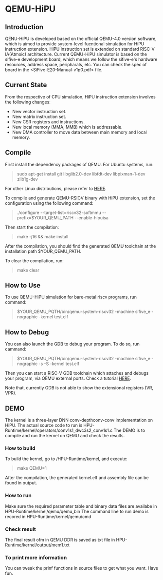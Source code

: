 # QEMU-HiPU

## Introduction
QENU-HiPU is developed based on the official QEMU-4.0 version software, which is aimed to provide system-level fucntional simulation for HiPU instruction extension.
HiPU instruction set is extended on standard RISC-V IA(Atmoic) architecture. 
Current QEMU-HiPU simulator is based on the sifive-e development board, which means we follow the sifive-e's hardware resources, address space, peripharals, etc.
You can check the spec of board in the <SiFive-E20-Manual-v1p0.pdf> file.

## Current State
From the respective of CPU simulation, HiPU instruction extension involves the following changes:
- New vector instruction set.
- New matrix instruction set.
- New CSR registers and instructions.
- New local memory (MMA, MMB) which is addressable.
- New DMA controller to move data between main memory and local memory.

## Compile
First install the dependency packages of QEMU. For Ubuntu systems, run:
>sudo apt-get install git libglib2.0-dev libfdt-dev libpixman-1-dev zlib1g-dev

For other Linux distributions, please refer to [HERE](http://https://wiki.qemu.org/Hosts/Linux).

To compile and generate QEMU-RSICV binary with HiPU extension, set the configuration using the following command:
>./configure --target-list=riscv32-softmmu --prefix=$YOUR_QEMU_PATH --enable-hipuisa

Then start the compilation:
>make -j16 && make install

After the compilation, you should find the generated QEMU toolchain at the installation path $YOUR_QEMU_PATH.

To clear the compilation, run:
>make clear

## How to Use
To use QEMU-HiPU simulation for bare-metal riscv programs, run command:
>$YOUR_QEMU_PQTH/bin/qemu-system-riscv32 -machine sifive_e -nographic -kernel test.elf

## How to Debug
You can also launch the GDB to debug your program. To do so, run cammand:
>$YOUR_QEMU_PQTH/bin/qemu-system-riscv32 -machine sifive_e -nographic -s -S -kernel test.elf

Then you can start a RISC-V GDB toolchain which attaches and debugs your program, via QEMU external ports. 
Check a tutorial [HERE](http://doppioandante.github.io/2015/07/10/Simple-ARM-programming-on-linux.html).

Note that, currently GDB is not able to show the extensional registers (VR, VPR).

## DEMO
The kernel is a three-layer DNN conv-depthconv-conv implementation on HiPU. 
The actual source code to run is HPU-Runtime/kernel/operators/conv1s1\_dwc3s2\_conv1s1.c
The DEMO is to compile and run the kernel on QEMU and check the results.

### How to build
To build the kernel, go to /HPU-Runtime/kernel, and execute:
>make QEMU=1

After the compilation, the generated kernel.elf and assembly file can be found in output.

### How to run
Make sure the required parameter table and binary data files are availabe in HPU-Runtime/kernel/qemu/qemu\_bin
The command line to run demo is recored in HPU-Runtime/kernel/qemu/cmd

### Check result
The final result ofm in QEMU DDR is saved as txt file in HPU-Runtime/kernel/output/mem1.txt

### To print more information
You can tweak the prinf functions in source files to get what you want. Have fun.
